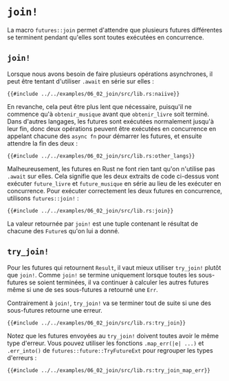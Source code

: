 <!--
# `join!`
-->

# `join!`

<!--
The `futures::join` macro makes it possible to wait for multiple different
futures to complete while executing them all concurrently.
-->

La macro `futures::join` permet d'attendre que plusieurs futures différentes se
terminent pendant qu'elles sont toutes exécutées en concurrence.

<!--
# `join!`
-->

## `join!`

<!--
When performing multiple asynchronous operations, it's tempting to simply
`.await` them in a series:
-->

Lorsque nous avons besoin de faire plusieurs opérations asynchrones, il peut
être tentant d'utiliser `.await` en série sur elles :

<!--
```rust,edition2018,ignore
{{#include ../../examples-sources/06_02_join/src/lib.rs:naiive}}
```
-->

```rust,edition2018,ignore
{{#include ../../examples/06_02_join/src/lib.rs:naiive}}
```

<!--
However, this will be slower than necessary, since it won't start trying to
`get_music` until after `get_book` has completed. In some other languages,
futures are ambiently run to completion, so two operations can be
run concurrently by first calling each `async fn` to start the futures, and
then awaiting them both:
-->

En revanche, cela peut être plus lent que nécessaire, puisqu'il ne commence
qu'à `obtenir_musique` avant que `obtenir_livre` soit terminé. Dans d'autres
langages, les futures sont exécutées normalement jusqu'à leur fin, donc deux
opérations peuvent être exécutées en concurrence en appelant chacune des
`async fn` pour démarrer les futures, et ensuite attendre la fin des deux :

<!--
```rust,edition2018,ignore
{{#include ../../examples-sources/06_02_join/src/lib.rs:other_langs}}
```
-->

```rust,edition2018,ignore
{{#include ../../examples/06_02_join/src/lib.rs:other_langs}}
```

<!--
However, Rust futures won't do any work until they're actively `.await`ed.
This means that the two code snippets above will both run
`book_future` and `music_future` in series rather than running them
concurrently. To correctly run the two futures concurrently, use
`futures::join!`:
-->

Malheureusement, les futures en Rust ne font rien tant qu'on n'utilise pas
`.await` sur elles. Cela signifie que les deux extraits de code ci-dessus vont
exécuter `future_livre` et `future_musique` en série au lieu de les exécuter en
concurrence. Pour exécuter correctement les deux futures en concurrence,
utilisons `futures::join!` :

<!--
```rust,edition2018,ignore
{{#include ../../examples-sources/06_02_join/src/lib.rs:join}}
```
-->

```rust,edition2018,ignore
{{#include ../../examples/06_02_join/src/lib.rs:join}}
```

<!--
The value returned by `join!` is a tuple containing the output of each
`Future` passed in.
-->

La valeur retournée par `join!` est une tuple contenant le résultat de chacune
des `Future`s qu'on lui a donné.

<!--
## `try_join!`
-->

## `try_join!`

<!--
For futures which return `Result`, consider using `try_join!` rather than
`join!`. Since `join!` only completes once all subfutures have completed,
it'll continue processing other futures even after one of its subfutures
has returned an `Err`.
-->

Pour les futures qui retournent `Result`, il vaut mieux utiliser `try_join!`
plutôt que `join!`. Comme `join!` se termine uniquement lorsque toutes les
sous-futures se soient terminées, il va continuer à calculer les autres futures
même si une de ses sous-futures a retourné une `Err`.

<!--
Unlike `join!`, `try_join!` will complete immediately if one of the subfutures
returns an error.
-->

Contrairement à `join!`, `try_join!` va se terminer tout de suite si une des
sous-futures retourne une erreur.

<!--
```rust,edition2018,ignore
{{#include ../../examples-sources/06_02_join/src/lib.rs:try_join}}
```
-->

```rust,edition2018,ignore
{{#include ../../examples/06_02_join/src/lib.rs:try_join}}
```

<!--
Note that the futures passed to `try_join!` must all have the same error type.
Consider using the `.map_err(|e| ...)` and `.err_into()` functions from
`futures::future::TryFutureExt` to consolidate the error types:
-->

Notez que les futures envoyées au `try_join!` doivent toutes avoir le même type
d'erreur. Vous pouvez utiliser les fonctions `.map_err(|e| ...)` et
`.err_into()` de `futures::future::TryFutureExt` pour regrouper les types
d'erreurs :

<!--
```rust,edition2018,ignore
{{#include ../../examples-sources/06_02_join/src/lib.rs:try_join_map_err}}
```
-->

```rust,edition2018,ignore
{{#include ../../examples/06_02_join/src/lib.rs:try_join_map_err}}
```
